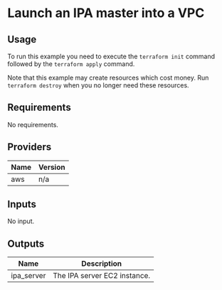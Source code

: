 # Launch an IPA master into a VPC #

## Usage ##

To run this example you need to execute the `terraform init` command
followed by the `terraform apply` command.

Note that this example may create resources which cost money. Run
`terraform destroy` when you no longer need these resources.

## Requirements ##

No requirements.

## Providers ##

| Name | Version |
|------|---------|
| aws | n/a |

## Inputs ##

No input.

## Outputs ##

| Name | Description |
|------|-------------|
| ipa_server | The IPA server EC2 instance. |
